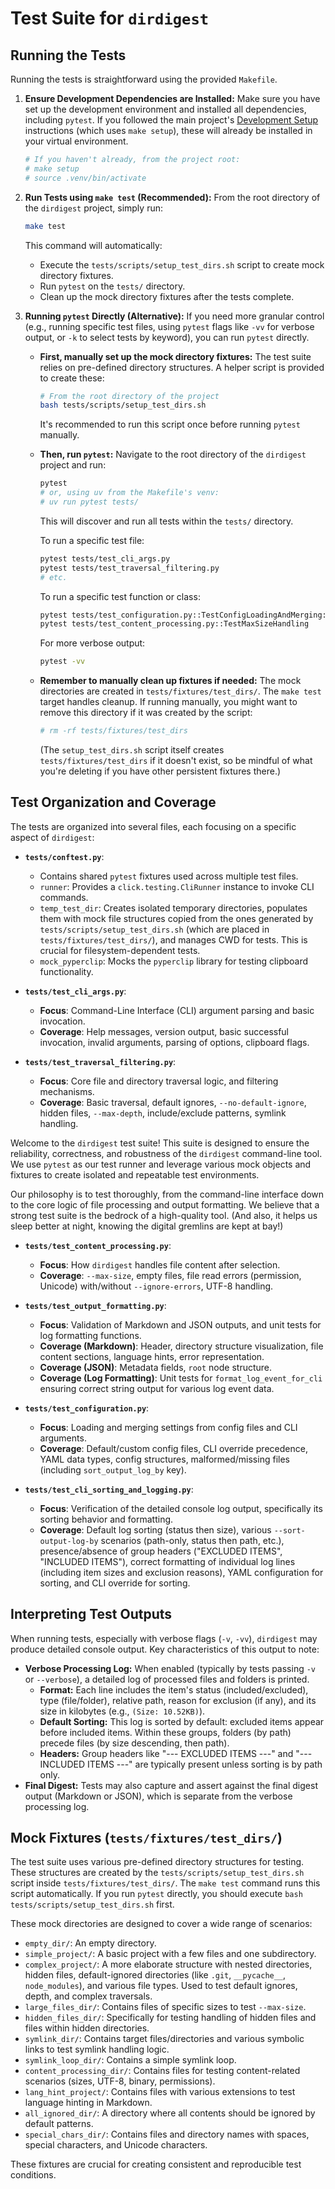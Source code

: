 # Test Suite for `dirdigest`

## Running the Tests

Running the tests is straightforward using the provided `Makefile`.

1.  **Ensure Development Dependencies are Installed:**
    Make sure you have set up the development environment and installed all dependencies, including `pytest`. If you followed the main project's [Development Setup](../README.md#development-setup) instructions (which uses `make setup`), these will already be installed in your virtual environment.
    ```bash
    # If you haven't already, from the project root:
    # make setup
    # source .venv/bin/activate
    ```

2.  **Run Tests using `make test` (Recommended):**
    From the root directory of the `dirdigest` project, simply run:
    ```bash
    make test
    ```
    This command will automatically:
    *   Execute the `tests/scripts/setup_test_dirs.sh` script to create mock directory fixtures.
    *   Run `pytest` on the `tests/` directory.
    *   Clean up the mock directory fixtures after the tests complete.

3.  **Running `pytest` Directly (Alternative):**
    If you need more granular control (e.g., running specific test files, using `pytest` flags like `-vv` for verbose output, or `-k` to select tests by keyword), you can run `pytest` directly.

    *   **First, manually set up the mock directory fixtures:**
        The test suite relies on pre-defined directory structures. A helper script is provided to create these:
        ```bash
        # From the root directory of the project
        bash tests/scripts/setup_test_dirs.sh
        ```
        It's recommended to run this script once before running `pytest` manually.

    *   **Then, run `pytest`:**
        Navigate to the root directory of the `dirdigest` project and run:
        ```bash
        pytest
        # or, using uv from the Makefile's venv:
        # uv run pytest tests/
        ```
        This will discover and run all tests within the `tests/` directory.

        To run a specific test file:
        ```bash
        pytest tests/test_cli_args.py
        pytest tests/test_traversal_filtering.py
        # etc.
        ```

        To run a specific test function or class:
        ```bash
        pytest tests/test_configuration.py::TestConfigLoadingAndMerging::test_load_default_config_file_name
        pytest tests/test_content_processing.py::TestMaxSizeHandling
        ```

        For more verbose output:
        ```bash
        pytest -vv
        ```
    *   **Remember to manually clean up fixtures if needed:**
        The mock directories are created in `tests/fixtures/test_dirs/`. The `make test` target handles cleanup. If running manually, you might want to remove this directory if it was created by the script:
        ```bash
        # rm -rf tests/fixtures/test_dirs
        ```
        (The `setup_test_dirs.sh` script itself creates `tests/fixtures/test_dirs` if it doesn't exist, so be mindful of what you're deleting if you have other persistent fixtures there.)

## Test Organization and Coverage

The tests are organized into several files, each focusing on a specific aspect of `dirdigest`:

*   **`tests/conftest.py`**:
    *   Contains shared `pytest` fixtures used across multiple test files.
    *   `runner`: Provides a `click.testing.CliRunner` instance to invoke CLI commands.
    *   `temp_test_dir`: Creates isolated temporary directories, populates them with mock file structures copied from the ones generated by `tests/scripts/setup_test_dirs.sh` (which are placed in `tests/fixtures/test_dirs/`), and manages CWD for tests. This is crucial for filesystem-dependent tests.
    *   `mock_pyperclip`: Mocks the `pyperclip` library for testing clipboard functionality.

*   **`tests/test_cli_args.py`**:
    *   **Focus**: Command-Line Interface (CLI) argument parsing and basic invocation.
    *   **Coverage**: Help messages, version output, basic successful invocation, invalid arguments, parsing of options, clipboard flags.

*   **`tests/test_traversal_filtering.py`**:
    *   **Focus**: Core file and directory traversal logic, and filtering mechanisms.
    *   **Coverage**: Basic traversal, default ignores, `--no-default-ignore`, hidden files, `--max-depth`, include/exclude patterns, symlink handling.

Welcome to the `dirdigest` test suite! This suite is designed to ensure the reliability, correctness, and robustness of the `dirdigest` command-line tool. We use `pytest` as our test runner and leverage various mock objects and fixtures to create isolated and repeatable test environments.

Our philosophy is to test thoroughly, from the command-line interface down to the core logic of file processing and output formatting. We believe that a strong test suite is the bedrock of a high-quality tool. (And also, it helps us sleep better at night, knowing the digital gremlins are kept at bay!)

*   **`tests/test_content_processing.py`**:
    *   **Focus**: How `dirdigest` handles file content after selection.
    *   **Coverage**: `--max-size`, empty files, file read errors (permission, Unicode) with/without `--ignore-errors`, UTF-8 handling.

*   **`tests/test_output_formatting.py`**:
    *   **Focus**: Validation of Markdown and JSON outputs, and unit tests for log formatting functions.
    *   **Coverage (Markdown)**: Header, directory structure visualization, file content sections, language hints, error representation.
    *   **Coverage (JSON)**: Metadata fields, `root` node structure.
    *   **Coverage (Log Formatting)**: Unit tests for `format_log_event_for_cli` ensuring correct string output for various log event data.

*   **`tests/test_configuration.py`**:
    *   **Focus**: Loading and merging settings from config files and CLI arguments.
    *   **Coverage**: Default/custom config files, CLI override precedence, YAML data types, config structures, malformed/missing files (including `sort_output_log_by` key).

*   **`tests/test_cli_sorting_and_logging.py`**:
    *   **Focus**: Verification of the detailed console log output, specifically its sorting behavior and formatting.
    *   **Coverage**: Default log sorting (status then size), various `--sort-output-log-by` scenarios (path-only, status then path, etc.), presence/absence of group headers ("EXCLUDED ITEMS", "INCLUDED ITEMS"), correct formatting of individual log lines (including item sizes and exclusion reasons), YAML configuration for sorting, and CLI override for sorting.

## Interpreting Test Outputs

When running tests, especially with verbose flags (`-v`, `-vv`), `dirdigest` may produce detailed console output. Key characteristics of this output to note:

*   **Verbose Processing Log:** When enabled (typically by tests passing `-v` or `--verbose`), a detailed log of processed files and folders is printed.
    *   **Format:** Each line includes the item's status (included/excluded), type (file/folder), relative path, reason for exclusion (if any), and its size in kilobytes (e.g., `(Size: 10.52KB)`).
    *   **Default Sorting:** This log is sorted by default: excluded items appear before included items. Within these groups, folders (by path) precede files (by size descending, then path).
    *   **Headers:** Group headers like "--- EXCLUDED ITEMS ---" and "--- INCLUDED ITEMS ---" are typically present unless sorting is by path only.
*   **Final Digest:** Tests may also capture and assert against the final digest output (Markdown or JSON), which is separate from the verbose processing log.

## Mock Fixtures (`tests/fixtures/test_dirs/`)

The test suite uses various pre-defined directory structures for testing. These structures are created by the `tests/scripts/setup_test_dirs.sh` script inside `tests/fixtures/test_dirs/`. The `make test` command runs this script automatically. If you run `pytest` directly, you should execute `bash tests/scripts/setup_test_dirs.sh` first.

These mock directories are designed to cover a wide range of scenarios:

*   `empty_dir/`: An empty directory.
*   `simple_project/`: A basic project with a few files and one subdirectory.
*   `complex_project/`: A more elaborate structure with nested directories, hidden files, default-ignored directories (like `.git`, `__pycache__`, `node_modules`), and various file types. Used to test default ignores, depth, and complex traversals.
*   `large_files_dir/`: Contains files of specific sizes to test `--max-size`.
*   `hidden_files_dir/`: Specifically for testing handling of hidden files and files within hidden directories.
*   `symlink_dir/`: Contains target files/directories and various symbolic links to test symlink handling logic.
*   `symlink_loop_dir/`: Contains a simple symlink loop.
*   `content_processing_dir/`: Contains files for testing content-related scenarios (sizes, UTF-8, binary, permissions).
*   `lang_hint_project/`: Contains files with various extensions to test language hinting in Markdown.
*   `all_ignored_dir/`: A directory where all contents should be ignored by default patterns.
*   `special_chars_dir/`: Contains files and directory names with spaces, special characters, and Unicode characters.

These fixtures are crucial for creating consistent and reproducible test conditions.
